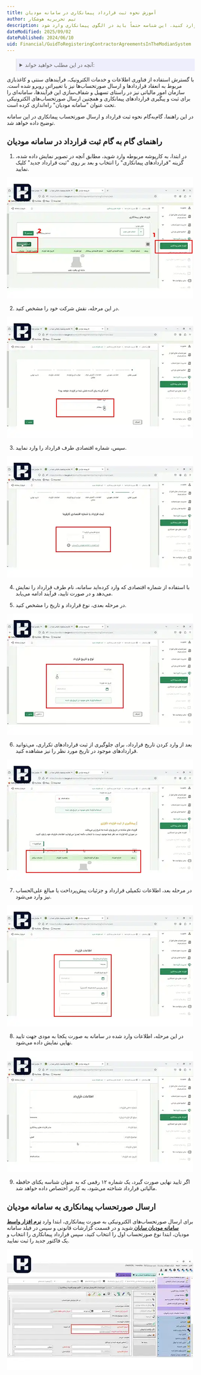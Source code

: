 ```yaml
---
title: آموزش نحوه ثبت قرارداد پیمانکاری در سامانه مودیان
author: تیم تحریریه هوشکار
description: جهت ثبت قرارداد پیمانکاری در سامانه مودیان باید شناسه یکتای 12 رقمی مربوط به قرارداد را نیز وارد کنید. این شناسه حتماً باید در الگوی پیمانکاری وارد شود.
dateModified: 2025/09/02
datePublished: 2024/06/10
uid: Financial/GuidToRegisteringContractorAgreementsInTheModianSystem
---
```


<blockquote style="background-color:#eeeefc; padding:0.5rem">
<details>
  <summary>آنچه در این مطلب خواهید خواند:</summary>
  <ul>
   <li>راهنمای گام‌ به‌ گام ثبت قرارداد در سامانه مودیان</li>
   <li>ارسال صورتحساب پیمانکاری به سامانه مودیان</li>
  </ul>
</details>
</blockquote>

 با گسترش استفاده از فناوری اطلاعات و خدمات الکترونیک، فرآیندهای سنتی و کاغذبازی مربوط به انعقاد قراردادها و ارسال صورتحساب‌ها نیز با تغییراتی روبرو شده است. سازمان امور مالیاتی نیز در راستای تسهیل و شفاف‌سازی این فرآیندها، سامانه‌ای را برای ثبت و پیگیری قراردادهای پیمانکاری و همچنین ارسال صورتحساب‌های الکترونیکی تحت عنوان "سامانه مودیان" راه‌اندازی کرده است.

در این راهنما، گام‌به‌گام نحوه ثبت قرارداد و ارسال صورتحساب پیمانکاری در این سامانه توضیح داده خواهد شد.

## راهنمای گام‌ به‌ گام ثبت قرارداد در سامانه مودیان

1. در ابتدا، به کارپوشه مربوطه وارد شوید، مطابق آنچه در تصویر نمایش داده شده، گزینه "قراردادهای پیمانکاری" را انتخاب و بعد بر روی "ثبت قرارداد جدید" کلیک نمایید.

![مرحله اول](./Images/1.webp)

2. در این مرحله، نقش شرکت خود را مشخص کنید.

![مرحله دوم](./Images/2.webp)

3. سپس، شماره اقتصادی طرف قرارداد را وارد نمایید.

![مرحله سوم](./Images/3.webp)

4. با استفاده از شماره اقتصادی که وارد کرده‌اید سامانه، نام طرف قرارداد را نمایش می‌دهد و در صورت تایید، فرآیند ادامه می‌یابد.

5. در مرحله بعدی، نوع قرارداد و تاریخ را مشخص کنید.

![مرحله پنجم](./Images/5.webp)

6. بعد از وارد کردن تاریخ قرارداد، برای جلوگیری از ثبت قراردادهای تکراری، می‌توانید قراردادهای موجود در تاریخ مورد نظر را نیز مشاهده کنید.

![مرحله ششم](./Images/6.webp)

7. در مرحله بعد، اطلاعات تکمیلی قرارداد و جزئیات پیش‌پرداخت یا مبالغ علی‌الحساب نیز وارد می‌شود.

![مرحله هفتم](./Images/7.webp)

8. در این مرحله، اطلاعات وارد شده در سامانه به صورت یکجا به مودی جهت تایید نهایی نمایش داده می‌شود.

![مرحله هشتم](./Images/8.webp) 

9. اگر تایید نهایی صورت گیرد، یک شماره ۱۲ رقمی که به عنوان شناسه یکتای حافظه مالیاتی قرارداد شناخته می‌شود، به کاربر اختصاص داده خواهد شد.

## ارسال صورتحساب پیمانکاری به سامانه مودیان

برای ارسال صورتحساب‌های الکترونیکی به صورت پیمانکاری، ابتدا وارد **<a href="https://www.hooshkar.com/Software/Sayan/Module/TpTaxGov" target="_blank">نرم افزار واسط سامانه مودیان سایان
</a>** شوید و در قسمت گزارشات قانونی و سپس در فیلد سامانه مودیان، ابتدا نوع صورتحساب اول را انتخاب کنید، سپس قرارداد پیمانکاری را انتخاب و یک فاکتور جدید را ثبت نمایید.

![مرحله اخر](./Images/10.webp)